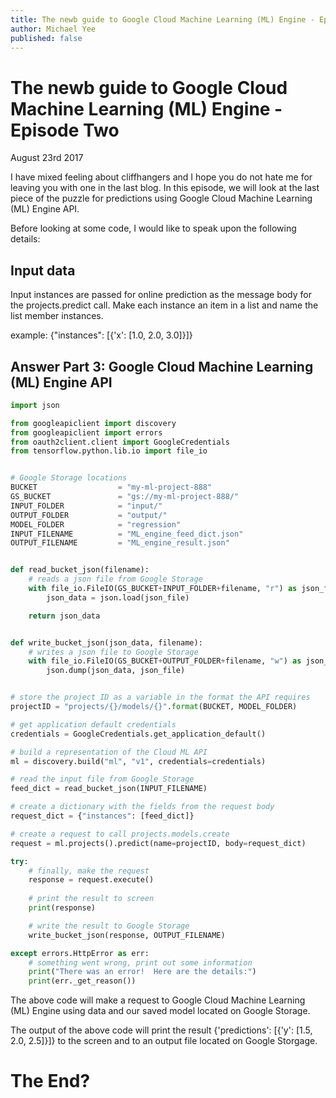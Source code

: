 ```yaml
---
title: The newb guide to Google Cloud Machine Learning (ML) Engine - Episode Two
author: Michael Yee
published: false
---
```


# The newb guide to Google Cloud Machine Learning (ML) Engine - Episode Two

August 23rd 2017

I have mixed feeling about cliffhangers and I hope you do not hate me for leaving you with one in the last blog.  In this episode, we will look at the last piece of the puzzle for predictions using Google Cloud Machine Learning (ML) Engine API.

Before looking at some code, I would like to speak upon the following details:

## Input data

Input instances are passed for online prediction as the message body for the projects.predict call. Make each instance an item in a list and name the list member instances.

example: {"instances": [{'x': [1.0, 2.0, 3.0]}]}



## Answer Part 3:  Google Cloud Machine Learning (ML) Engine API

```python
import json

from googleapiclient import discovery
from googleapiclient import errors
from oauth2client.client import GoogleCredentials
from tensorflow.python.lib.io import file_io


# Google Storage locations
BUCKET                  = "my-ml-project-888"
GS_BUCKET               = "gs://my-ml-project-888/"
INPUT_FOLDER            = "input/"
OUTPUT_FOLDER           = "output/"
MODEL_FOLDER            = "regression"
INPUT_FILENAME          = "ML_engine_feed_dict.json"
OUTPUT_FILENAME         = "ML_engine_result.json"


def read_bucket_json(filename):
    # reads a json file from Google Storage
    with file_io.FileIO(GS_BUCKET+INPUT_FOLDER+filename, "r") as json_file:
        json_data = json.load(json_file)

    return json_data


def write_bucket_json(json_data, filename):
    # writes a json file to Google Storage
    with file_io.FileIO(GS_BUCKET+OUTPUT_FOLDER+filename, "w") as json_file:
        json.dump(json_data, json_file)


# store the project ID as a variable in the format the API requires
projectID = "projects/{}/models/{}".format(BUCKET, MODEL_FOLDER)

# get application default credentials
credentials = GoogleCredentials.get_application_default()

# build a representation of the Cloud ML API
ml = discovery.build("ml", "v1", credentials=credentials)

# read the input file from Google Storage
feed_dict = read_bucket_json(INPUT_FILENAME)

# create a dictionary with the fields from the request body
request_dict = {"instances": [feed_dict]}

# create a request to call projects.models.create
request = ml.projects().predict(name=projectID, body=request_dict)

try:
    # finally, make the request
    response = request.execute()
    
    # print the result to screen
    print(response)

    # write the result to Google Storage
    write_bucket_json(response, OUTPUT_FILENAME)

except errors.HttpError as err:
    # something went wrong, print out some information
    print("There was an error!  Here are the details:")
    print(err._get_reason())

```

The above code will make a request to Google Cloud Machine Learning (ML) Engine using data and our saved model located on Google Storage.

The output of the above code will print the result {'predictions': [{'y': [1.5, 2.0, 2.5]}]} to the screen and to an output file located on Google Storgage.  


# The End?